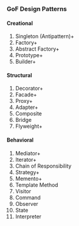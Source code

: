 ### GoF Design Patterns

#### Creational

1. Singleton (Antipattern)+
2. Factory+
3. Abstract Factory+
4. Prototype+
5. Builder+

#### Structural

1. Decorator+
2. Facade+
3. Proxy+
4. Adapter+
5. Composite
6. Bridge
7. Flyweight+

#### Behavioral

1. Mediator+
2. Iterator+
3. Chain of Responsibility
4. Strategy+
5. Memento+
6. Template Method
7. Visitor
8. Command
9. Observer
10. State
11. Interpreter
